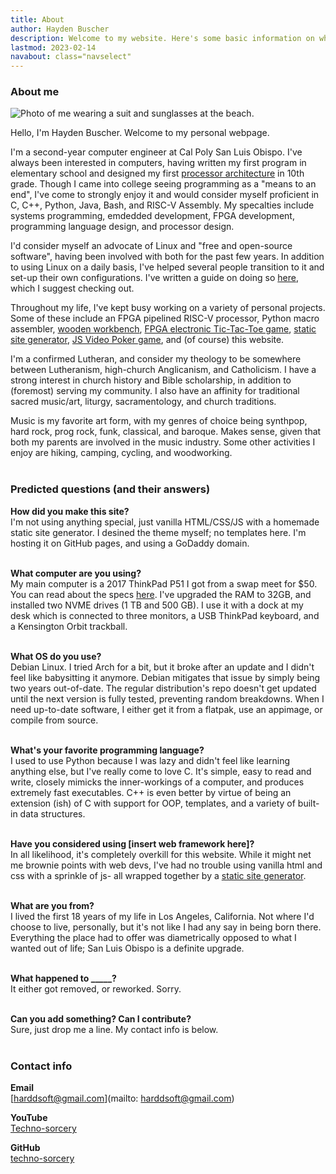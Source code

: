 ```yaml
---
title: About
author: Hayden Buscher
description: Welcome to my website. Here's some basic information on who I am, and what the purpose of this website is. Also included is contact info, and some questions I predict being asked.
lastmod: 2023-02-14
navabout: class="navselect"
---
```


### About me
<img style="max-height:350px" src="img/me.jpeg" alt="Photo of me wearing a suit and sunglasses at the beach.">

Hello, I'm Hayden Buscher. Welcome to my personal webpage.

I'm a second-year computer engineer at Cal Poly San Luis Obispo. I've always been interested in computers, having written my first program in elementary school and designed my first [processor architecture](/projects/ivaniac.html) in 10th grade. Though I came into college seeing programming as a "means to an end", I've come to strongly enjoy it and would consider myself proficient in C, C++, Python, Java, Bash, and RISC-V Assembly. My specalties include systems programming, emdedded development, FPGA development, programming language design, and processor design. 

I'd consider myself an advocate of Linux and "free and open-source software", having been involved with both for the past few years. In addition to using Linux on a daily basis, I've helped several people transition to it and set-up their own configurations. I've written a guide on doing so [here](/coolstuff/linux.html), which I suggest checking out.


Throughout my life, I've kept busy working on a variety of personal projects. Some of these include an FPGA pipelined RISC-V processor, Python macro assembler, [wooden workbench](/projects/workbench.html), [FPGA electronic Tic-Tac-Toe game](/projects/tictactoe.html), [static site generator](/projects/wispy.html), [JS Video Poker game](/entertainment/poker.html), and (of course) this website.

I'm a confirmed Lutheran, and consider my theology to be somewhere between Lutheranism, high-church Anglicanism, and Catholicism. I have a strong interest in church history and Bible scholarship, in addition to (foremost) serving my community. I also have an affinity for traditional sacred music/art, liturgy, sacramentology, and church traditions.

Music is my favorite art form, with my genres of choice being synthpop, hard rock, prog rock, funk, classical, and baroque. Makes sense, given that both my parents are involved in the music industry. Some other activities I enjoy are hiking, camping, cycling, and woodworking.
<br><br>


### Predicted questions (and their answers)

**How did you make this site?**  
I'm not using anything special, just vanilla HTML/CSS/JS with a homemade static site generator. I desined the theme myself; no templates here. I'm hosting it on GitHub pages, and using a GoDaddy domain.
<br><br>

**What computer are you using?**  
My main computer is a 2017 ThinkPad P51 I got from a swap meet for $50. You can read about the specs [here](../coolstuff/computers.html). I've upgraded the RAM to 32GB, and installed two NVME drives (1 TB and 500 GB). I use it with a dock at my desk which is connected to three monitors, a USB ThinkPad keyboard, and a Kensington Orbit trackball.
<br><br>

**What OS do you use?**  
Debian Linux. I tried Arch for a bit, but it broke after an update and I didn't feel like babysitting it anymore. Debian mitigates that issue by simply being two years out-of-date. The regular distribution's repo doesn't get updated until the next version is fully tested, preventing random breakdowns. When I need up-to-date software, I either get it from a flatpak, use an appimage, or compile from source.
<br><br>

**What's your favorite programming language?**  
I used to use Python because I was lazy and didn't feel like learning anything else, but I've really come to love C. It's simple, easy to read and write, closely mimicks the inner-workings of a computer, and produces extremely fast executables. C++ is even better by virtue of being an extension (ish) of C with support for OOP, templates, and a variety of built-in data structures.
<br><br>

**Have you considered using [insert web framework here]?**  
In all likelihood, it's completely overkill for this website. While it might net me brownie points with web devs, I've had no trouble using vanilla html and css with a sprinkle of js- all wrapped together by a [static site generator](/projects/wispy.html).
<br><br>

**What are you from?**  
I lived the first 18 years of my life in Los Angeles, California. Not where I'd choose to live, personally, but it's not like I had any say in being born there. Everything the place had to offer was diametrically opposed to what I wanted out of life; San Luis Obispo is a definite upgrade.
<br><br>

**What happened to _____?**  
It either got removed, or reworked. Sorry.
<br><br>

**Can you add something? Can I contribute?**  
Sure, just drop me a line. My contact info is below.
<br><br>

### Contact info

**Email**<br>
[harddsoft@gmail.com](mailto: harddsoft@gmail.com)

**YouTube**<br>
[Techno-sorcery](https://www.youtube.com/channel/UC0kihtgYtJHA7ZHQloiz2jA)

**GitHub**<br>
[techno-sorcery](https://github.com/techno-sorcery)
